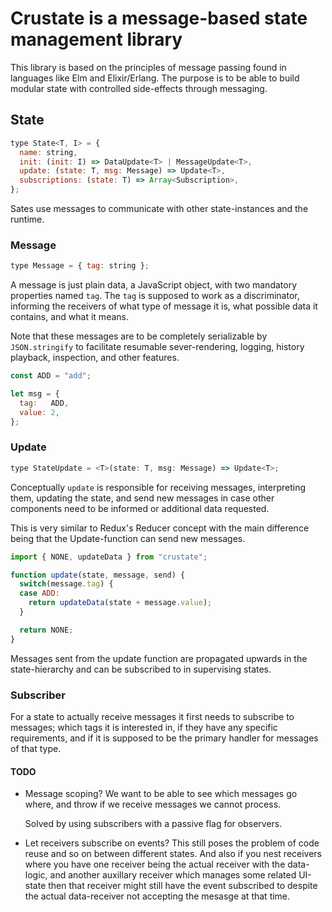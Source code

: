 
# Crustate is a message-based state management library

This library is based on the principles of message passing found in languages
like Elm and Elixir/Erlang. The purpose is to be able to build modular state
with controlled side-effects through messaging.

## State

```javascript
type State<T, I> = {
  name: string,
  init: (init: I) => DataUpdate<T> | MessageUpdate<T>,
  update: (state: T, msg: Message) => Update<T>,
  subscriptions: (state: T) => Array<Subscription>,
};
```

Sates use messages to communicate with other state-instances and the runtime.

### Message

```javascript
type Message = { tag: string };
```

A message is just plain data, a JavaScript object, with two mandatory properties
named `tag`. The `tag` is supposed to work as a discriminator, informing the
receivers of what type of message it is, what possible data it contains, and
what it means.

Note that these messages are to be completely serializable by `JSON.stringify`
to facilitate resumable sever-rendering, logging, history playback, inspection,
and other features.

```javascript
const ADD = "add";

let msg = {
  tag:   ADD,
  value: 2,
};
```

### Update

```javascript
type StateUpdate = <T>(state: T, msg: Message) => Update<T>;
```

Conceptually `update` is responsible for receiving messages, interpreting
them, updating the state, and send new messages in case other components need
to be informed or additional data requested.

This is very similar to Redux's Reducer concept with the main difference
being that the Update-function can send new messages.

```javascript
import { NONE, updateData } from "crustate";

function update(state, message, send) {
  switch(message.tag) {
  case ADD:
    return updateData(state + message.value);
  }

  return NONE;
}
```

Messages sent from the update function are propagated upwards in the
state-hierarchy and can be subscribed to in supervising states.

### Subscriber

For a state to actually receive messages it first needs to subscribe to
messages; which tags it is interested in, if they have any specific
requirements, and if it is supposed to be the primary handler for messages
of that type.

#### TODO

* Message scoping? We want to be able to see which messages go where, and throw
  if we receive messages we cannot process.

  Solved by using subscribers with a passive flag for observers.

* Let receivers subscribe on events? This still poses the problem of code reuse
  and so on between different states. And also if you nest receivers where you
  have one receiver being the actual receiver with the data-logic, and another
  auxillary receiver which manages some related UI-state then that receiver
  might still have the event subscribed to despite the actual data-receiver
  not accepting the mesasge at that time.
